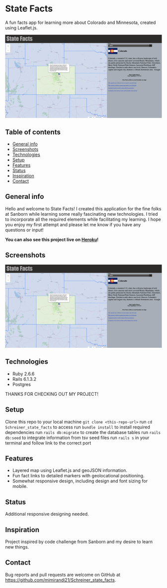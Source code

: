 # State Facts

A fun facts app for learning more about Colorado and Minnesota, created using Leaflet.js.

![screenshot](./public/StateFacts.png)

## Table of contents

- [General info](#general-info)
- [Screenshots](#screenshots)
- [Technologies](#technologies)
- [Setup](#setup)
- [Features](#features)
- [Status](#status)
- [Inspiration](#inspiration)
- [Contact](#contact)

## General info

Hello and welcome to State Facts! I created this application for the fine folks at Sanborn while learning some really fascinating new technologies. I tried to incorporate all the required elements while facilitating my learning. I hope you enjoy my first attempt and please let me know if you have any questions or input!

**You can also see this project live on [Heroku](https://schreiner-state-facts.herokuapp.com/)!**

## Screenshots

![screenshot](./public/StateFacts.png)

## Technologies

- Ruby 2.6.6
- Rails 6.1.3.2
- Postgres

THANKS FOR CHECKING OUT MY PROJECT!

## Setup

Clone this repo to your local machine `git clone <this-repo-url>`
run `cd Schreiner_state_facts` to access
run `bundle install` to install required dependencies
run `rails db:migrate` to create the database tables
run `rails db:seed` to integrate information from tsv seed files
run `rails s` in your terminal and follow link to the correct port

## Features

- Layered map using Leaflet.js and geoJSON information.
- Fun fact links to detailed markers with geolocational positioning.
- Somewhat responsive design, including design and font sizing for mobile.

## Status

Additional responsive designing needed.

## Inspiration

Project inspired by code challenge from Sanborn and my desire to learn new things.

## Contact

Bug reports and pull requests are welcome on GitHub at https://github.com/mimirandi21/Schreiner_state_facts.

